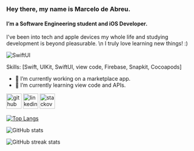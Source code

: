 ### Hey there, my name is Marcelo de Abreu.
#### I’m a Software Engineering student and iOS Developer.
I've been into tech and apple devices my whole life and studying development is beyond pleasurable. \n
I truly love learning new things! :)

![SwiftUI](https://github.com/marcelodeabreu/marcelodeabreu/assets/109244891/b480dc92-53c1-41d1-9821-15386478e02b)

Skills: [Swift, UIKit, SwiftUI, view code, Firebase, Snapkit, Cocoapods]

- 🔭 I’m currently working on a marketplace app. 
- 🌱 I’m currently learning view code and APIs. 


[<img src='https://cdn.jsdelivr.net/npm/simple-icons@3.0.1/icons/github.svg' alt='github' height='40'>](https://github.com/marcelodeabreu)  [<img src='https://cdn.jsdelivr.net/npm/simple-icons@3.0.1/icons/linkedin.svg' alt='linkedin' height='40'>](https://www.linkedin.com/in/marcelo-de-abreu-9b1b5623b/)  [<img src='https://cdn.jsdelivr.net/npm/simple-icons@3.0.1/icons/stackoverflow.svg' alt='stackoverflow' height='40'>](https://stackoverflow.com/users/22290966)  

[![Top Langs](https://github-readme-stats.vercel.app/api/top-langs/?username=marcelodeabreu)](https://github.com/anuraghazra/github-readme-stats)

![GitHub stats](https://github-readme-stats.vercel.app/api?username=marcelodeabreu&show_icons=true)  

![GitHub streak stats](https://streak-stats.demolab.com/?user=marcelodeabreu)  

